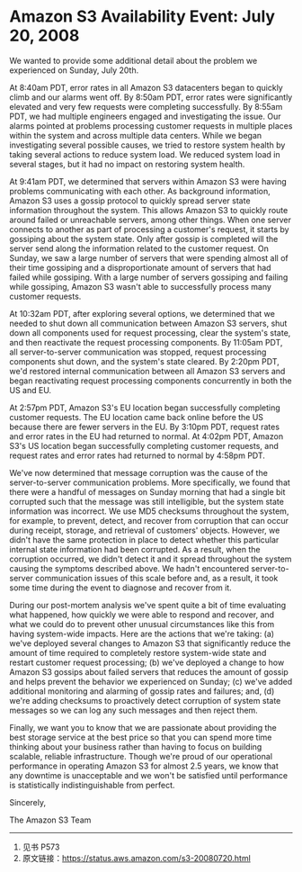 # Amazon S3 Availability Event: July 20, 2008

We wanted to provide some additional detail about the problem we experienced on Sunday, July 20th.

At 8:40am PDT, error rates in all Amazon S3 datacenters began to quickly climb and our alarms went off. By 8:50am PDT, error rates were significantly elevated and very few requests were completing successfully. By 8:55am PDT, we had multiple engineers engaged and investigating the issue. Our alarms pointed at problems processing customer requests in multiple places within the system and across multiple data centers. While we began investigating several possible causes, we tried to restore system health by taking several actions to reduce system load. We reduced system load in several stages, but it had no impact on restoring system health.

At 9:41am PDT, we determined that servers within Amazon S3 were having problems communicating with each other. As background information, Amazon S3 uses a gossip protocol to quickly spread server state information throughout the system. This allows Amazon S3 to quickly route around failed or unreachable servers, among other things. When one server connects to another as part of processing a customer's request, it starts by gossiping about the system state. Only after gossip is completed will the server send along the information related to the customer request. On Sunday, we saw a large number of servers that were spending almost all of their time gossiping and a disproportionate amount of servers that had failed while gossiping. With a large number of servers gossiping and failing while gossiping, Amazon S3 wasn't able to successfully process many customer requests.

At 10:32am PDT, after exploring several options, we determined that we needed to shut down all communication between Amazon S3 servers, shut down all components used for request processing, clear the system's state, and then reactivate the request processing components. By 11:05am PDT, all server-to-server communication was stopped, request processing components shut down, and the system's state cleared. By 2:20pm PDT, we'd restored internal communication between all Amazon S3 servers and began reactivating request processing components concurrently in both the US and EU.

At 2:57pm PDT, Amazon S3's EU location began successfully completing customer requests. The EU location came back online before the US because there are fewer servers in the EU. By 3:10pm PDT, request rates and error rates in the EU had returned to normal. At 4:02pm PDT, Amazon S3's US location began successfully completing customer requests, and request rates and error rates had returned to normal by 4:58pm PDT.

We've now determined that message corruption was the cause of the server-to-server communication problems. More specifically, we found that there were a handful of messages on Sunday morning that had a single bit corrupted such that the message was still intelligible, but the system state information was incorrect. We use MD5 checksums throughout the system, for example, to prevent, detect, and recover from corruption that can occur during receipt, storage, and retrieval of customers' objects. However, we didn't have the same protection in place to detect whether this particular internal state information had been corrupted. As a result, when the corruption occurred, we didn't detect it and it spread throughout the system causing the symptoms described above. We hadn't encountered server-to-server communication issues of this scale before and, as a result, it took some time during the event to diagnose and recover from it.

During our post-mortem analysis we've spent quite a bit of time evaluating what happened, how quickly we were able to respond and recover, and what we could do to prevent other unusual circumstances like this from having system-wide impacts. Here are the actions that we're taking: (a) we've deployed several changes to Amazon S3 that significantly reduce the amount of time required to completely restore system-wide state and restart customer request processing; (b) we've deployed a change to how Amazon S3 gossips about failed servers that reduces the amount of gossip and helps prevent the behavior we experienced on Sunday; (c) we've added additional monitoring and alarming of gossip rates and failures; and, (d) we're adding checksums to proactively detect corruption of system state messages so we can log any such messages and then reject them.

Finally, we want you to know that we are passionate about providing the best storage service at the best price so that you can spend more time thinking about your business rather than having to focus on building scalable, reliable infrastructure. Though we're proud of our operational performance in operating Amazon S3 for almost 2.5 years, we know that any downtime is unacceptable and we won't be satisfied until performance is statistically indistinguishable from perfect.

Sincerely,

The Amazon S3 Team

---
1. 见书 P573
2. 原文链接：https://status.aws.amazon.com/s3-20080720.html
